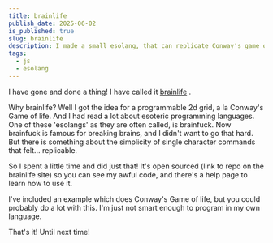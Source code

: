 ```yaml
---
title: brainlife
publish_date: 2025-06-02
is_published: true
slug: brainlife
description: I made a small esolang, that can replicate Conway's game of life
tags:
  - js
  - esolang
---
```

I have gone and done a thing! I have called it [brainlife](https://brainlife.schwenckenator.dev) .

Why brainlife? Well I got the idea for a programmable 2d grid, a la Conway's Game of life. And I had read a lot about esoteric programming languages. One of these 'esolangs' as they are often called, is brainfuck. Now brainfuck is famous for breaking brains, and I didn't want to go that hard. But there is something about the simplicity of single character commands that felt... replicable. 

So I spent a little time and did just that! It's open sourced (link to repo on the brainlife site) so you can see my awful code, and there's a help page to learn how to use it. 

I've included an example which does Conway's Game of life, but you could probably do a lot with this. I'm just not smart enough to program in my own language. 

That's it! Until next time!
